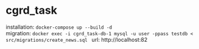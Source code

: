 # cgrd_task

installation:
```docker-compose up --build -d```  
migration:
```docker exec -i cgrd_task-db-1 mysql -u user -ppass testdb < src/migrations/create_news.sql ```
url:
http://localhost:82
